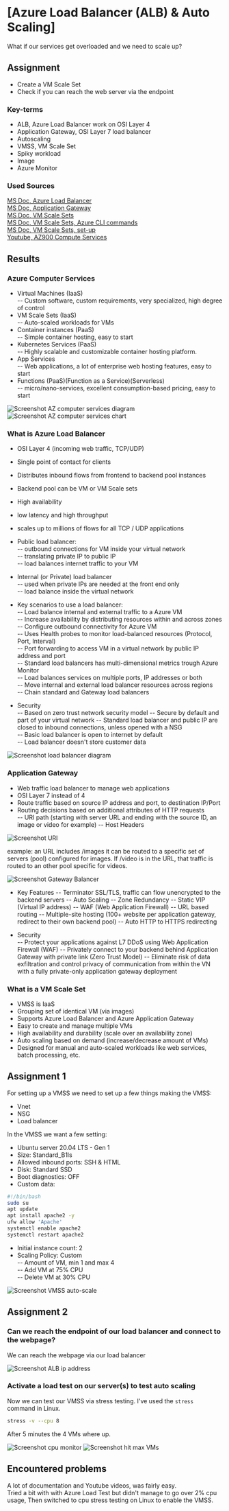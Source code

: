# [Azure Load Balancer (ALB) & Auto Scaling]

What if our services get overloaded and we need to scale up?

## Assignment

- Create a VM Scale Set
- Check if you can reach the web server via the endpoint

### Key-terms

- ALB, Azure Load Balancer work on OSI Layer 4
- Application Gateway, OSI Layer 7 load balancer
- Autoscaling
- VMSS, VM Scale Set
- Spiky workload
- Image
- Azure Monitor

### Used Sources

[MS Doc, Azure Load Balancer](https://learn.microsoft.com/en-us/azure/load-balancer/load-balancer-overview)  
[MS Doc, Application Gateway](https://learn.microsoft.com/en-us/azure/application-gateway/overview)  
[MS Doc, VM Scale Sets](https://learn.microsoft.com/nl-nl/azure/virtual-machine-scale-sets/overview)  
[MS Doc, VM Scale Sets, Azure CLI commands](https://learn.microsoft.com/nl-nl/cli/azure/vmss?view=azure-cli-latest)  
[MS Doc, VM Scale Sets, set-up](https://learn.microsoft.com/nl-nl/azure/virtual-machine-scale-sets/flexible-virtual-machine-scale-sets-portal)  
[Youtube, AZ900 Compute Services](https://www.youtube.com/watch?v=inaXkN2UrFE)  

## Results

### Azure Computer Services

- Virtual Machines (IaaS)  
-- Custom software, custom requirements, very specialized, high degree of control  
- VM Scale Sets (IaaS)  
-- Auto-scaled workloads for VMs  
- Container instances (PaaS)  
-- Simple container hosting, easy to start  
- Kubernetes Services (PaaS)  
-- Highly scalable and customizable container hosting platform.  
- App Services  
-- Web applications, a lot of enterprise web hosting features, easy to start  
- Functions (PaaS)(Function as a Service)(Serverless)  
-- micro/nano-services, excellent consumption-based pricing, easy to start  

![Screenshot AZ computer services diagram](../00_includes/AZ-01/Azure_computer_services_diagram.jpg)
![Screenshot AZ computer services chart](../00_includes/AZ-01/Azure_computer_services.jpg)

### What is Azure Load Balancer

- OSI Layer 4 (incoming web traffic, TCP/UDP)  
- Single point of contact for clients  
- Distributes inbound flows from frontend to backend pool instances  
- Backend pool can be VM or VM Scale sets  
- High availability  
- low latency and high throughput  
- scales up to millions of flows for all TCP / UDP applications  

- Public load balancer:  
-- outbound connections for VM inside your virtual network  
-- translating private IP to public IP  
-- load balances internet traffic to your VM  

- Internal (or Private) load balancer  
-- used when private IPs are needed at the front end only  
-- load balance inside the virtual network  

- Key scenarios to use a load balancer:  
-- Load balance internal and external traffic to a Azure VM  
-- Increase availability by distributing resources within and across zones  
-- Configure outbound connectivity for Azure VM  
-- Uses Health probes to monitor load-balanced resources (Protocol, Port, Interval)  
-- Port forwarding to access VM in a virtual network by public IP address and port  
-- Standard load balancers has multi-dimensional metrics trough Azure Monitor  
-- Load balances services on multiple ports, IP addresses or both  
-- Move internal and external load balancer resources across regions  
-- Chain standard and Gateway load balancers  

- Security  
-- Based on zero trust network security model
-- Secure by default and part of your virtual network
-- Standard load balancer and public IP are closed to inbound connections, unless opened with a NSG  
-- Basic load balancer is open to internet by default  
-- Load balancer doesn't store customer data  

![Screenshot load balancer diagram](../00_includes/AZ-01/azure_loadbalancer.png)

### Application Gateway

- Web traffic load balancer to manage web applications
- OSI Layer 7 instead of 4
- Route traffic based on source IP address and port, to destination IP/Port
- Routing decisions based on additional attributes of HTTP requests  
-- URI path (starting with server URL and ending with the source ID, an image or video for example) 
-- Host Headers  

![Screenshot URI](../00_includes/AZ-01/URI_URL_URN.jpg)

example: an URL includes /images it can be routed to a specific set of servers (pool) configured for images. If /video is in the URL, that traffic is routed to an other pool specific for videos.  

![Screenshot Gateway Balancer](../00_includes/AZ-01/Azure_ApplicationGateway_balancer.png)

- Key Features
-- Terminator SSL/TLS, traffic can flow unencrypted to the backend servers
-- Auto Scaling
-- Zone Redundancy
-- Static VIP (Virtual IP address)
-- WAF (Web Application Firewall)
-- URL based routing
-- Multiple-site hosting (100+ website per application gateway, redirect to their own backend pool)
-- Auto HTTP to HTTPS redirecting 

- Security  
-- Protect your applications against L7 DDoS using Web Application Firewall (WAF)
-- Privately connect to your backend behind Application Gateway with private link (Zero Trust Model)
-- Eliminate risk of data exfiltration and control privacy of communication from within the VN with a fully private-only application gateway deployment

### What is a VM Scale Set

- VMSS is IaaS
- Grouping set of identical VM (via images)  
- Supports Azure Load Balancer and Azure Application Gateway  
- Easy to create and manage multiple VMs  
- High availability and durability (scale over an availability zone)  
- Auto scaling based on demand (increase/decrease amount of VMs)  
- Designed for manual and auto-scaled workloads like web services, batch processing, etc.  

## Assignment 1

For setting up a VMSS we need to set up a few things making the VMSS:  

- Vnet  
- NSG  
- Load balancer  

In the VMSS we want a few setting:  

- Ubuntu server 20.04 LTS - Gen 1  
- Size: Standard_B1ls  
- Allowed inbound ports: SSH & HTML  
- Disk: Standard SSD  
- Boot diagnostics: OFF  
- Custom data:  

```bash
#!/bin/bash
sudo su
apt update
apt install apache2 -y
ufw allow 'Apache'
systemctl enable apache2
systemctl restart apache2
```

- Initial instance count: 2  
- Scaling Policy: Custom  
-- Amount of VM, min 1 and max 4  
-- Add VM at 75% CPU  
-- Delete VM at 30% CPU  

![Screenshot VMSS auto-scale](../00_includes/AZ-01/VMSS_autoscale_rules.jpg)

## Assignment 2

### Can we reach the endpoint of our load balancer and connect to the webpage?

We can reach the webpage via our load balancer  

![Screenshot ALB ip address](../00_includes/AZ-01/ALB_IP_Address.jpg)

### Activate a load test on our server(s) to test auto scaling

Now we can test our VMSS via stress testing. I've used the ``stress`` command in Linux.  

```bash
stress -v --cpu 8
```

After 5 minutes the 4 VMs where up.  

![Screenshot cpu monitor](../00_includes/AZ-01/VMSS_StressTest_Monitor_CPU.jpg)
![Screenshot hit max VMs](../00_includes/AZ-01/VMSS_StressTest_4_Instances.jpg)

## Encountered problems

A lot of documentation and Youtube videos, was fairly easy.  
Tried a bit with with Azure Load Test but didn't manage to go over 2% cpu usage, Then switched to cpu stress testing on Linux to enable the VMSS.  
